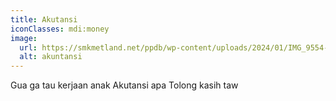 ```yaml
---
title: Akutansi
iconClasses: mdi:money
image:
  url: https://smkmetland.net/ppdb/wp-content/uploads/2024/01/IMG_9554-1024x768.png
  alt: akuntansi
---
```


Gua ga tau kerjaan anak Akutansi apa
Tolong kasih taw

